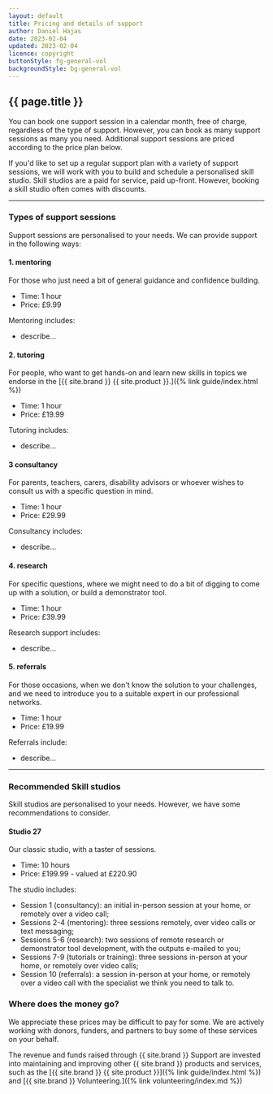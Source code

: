 ```yaml
---
layout: default
title: Pricing and details of support
author: Daniel Hajas
date: 2023-02-04
updated: 2023-02-04
licence: copyright
buttonStyle: fg-general-vol
backgroundStyle: bg-general-vol
---
```


## {{ page.title }}

You can book one support session in a calendar month, free of charge, regardless of the type of support. However, you can book as many support sessions as many you need. Additional support sessions are priced according to the price plan below.

If you'd like to set up a regular support plan with a variety of support sessions, we will work with you to build and schedule a personalised skill studio. Skill studios are a paid for service, paid up-front. However, booking a skill studio often comes with discounts. 

---

### Types of support sessions

Support sessions are personalised to your needs.
We can provide support in the following ways:

#### 1. mentoring

For those who just need a bit of general guidance and confidence building.

- Time: 1 hour
- Price: £9.99

Mentoring includes:

* describe...

#### 2. tutoring

For people, who want to get hands-on and learn new skills in topics we endorse in the [{{ site.brand }} {{ site.product }}.]({% link guide/index.html %})

- Time: 1 hour
- Price: £19.99

Tutoring includes:

* describe...

#### 3 consultancy

For parents, teachers, carers, disability advisors or whoever wishes to consult us with a specific question in mind.

- Time: 1 hour
- Price: £29.99

Consultancy includes:

* describe...

#### 4. research

For specific questions, where we might need to do a bit of digging to come up with a solution, or build a demonstrator tool.

- Time: 1 hour
- Price: £39.99

Research support includes:

* describe...

#### 5. referrals

For those occasions, when we don't know the solution to your challenges, and we need to introduce you to a suitable expert in our professional networks.

- Time: 1 hour
- Price: £19.99

Referrals include:

* describe...

---

### Recommended Skill studios

Skill studios are personalised to your needs. However, we have some recommendations to consider.

#### Studio 27

Our classic studio, with a taster of sessions.

- Time: 10 hours
- Price: £199.99 - valued at £220.90

The studio includes:

+ Session 1 (consultancy): an initial in-person session at your home, or remotely over a video call;
+ Sessions 2-4 (mentoring): three sessions remotely, over video calls or text messaging;
+ Sessions 5-6 (research): two sessions of remote research or demonstrator tool development, with the outputs e-mailed to you;
+ Sessions 7-9 (tutorials or training): three sessions in-person at your home, or remotely over video calls;
+ Session 10 (referrals): a session in-person at your home, or remotely over a video call with the specialist we think you need to talk to.

### Where does the money go?

We appreciate these prices may be difficult to pay for some. We are actively working with donors, funders, and partners to buy some of these services on your behalf.

The revenue and funds raised through {{ site.brand }} Support are invested into maintaining and improving other {{ site.brand }} products and services, such as the [{{ site.brand }} {{ site.product }}]({% link guide/index.html %}) and [{{ site.brand }} Volunteering.]({% link volunteering/index.md %})